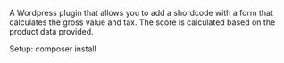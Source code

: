A Wordpress plugin that allows you to add a shordcode with a form that calculates the gross value and tax. The score is calculated based on the product data provided.

Setup: composer install


